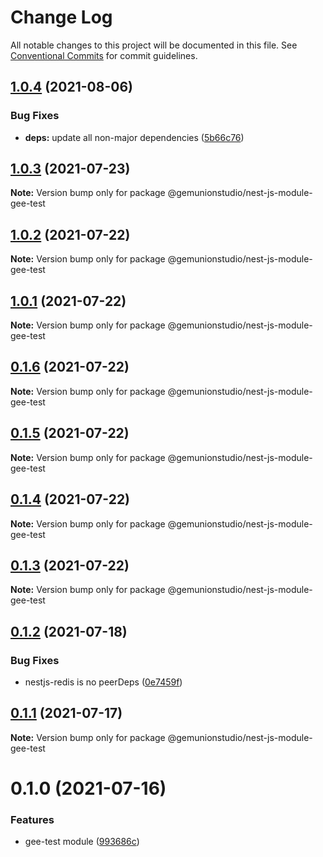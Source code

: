 # Change Log

All notable changes to this project will be documented in this file.
See [Conventional Commits](https://conventionalcommits.org) for commit guidelines.

## [1.0.4](https://github.com/gemunionstudio/common-packages/compare/@gemunionstudio/nest-js-module-gee-test@1.0.3...@gemunionstudio/nest-js-module-gee-test@1.0.4) (2021-08-06)


### Bug Fixes

* **deps:** update all non-major dependencies ([5b66c76](https://github.com/gemunionstudio/common-packages/commit/5b66c76f423364d3a15c5cbfcbf9f70167542217))





## [1.0.3](https://github.com/gemunionstudio/common-packages/compare/@gemunionstudio/nest-js-module-gee-test@1.0.2...@gemunionstudio/nest-js-module-gee-test@1.0.3) (2021-07-23)

**Note:** Version bump only for package @gemunionstudio/nest-js-module-gee-test





## [1.0.2](https://github.com/gemunionstudio/common-packages/compare/@gemunionstudio/nest-js-module-gee-test@1.0.1...@gemunionstudio/nest-js-module-gee-test@1.0.2) (2021-07-22)

**Note:** Version bump only for package @gemunionstudio/nest-js-module-gee-test





## [1.0.1](https://github.com/gemunionstudio/common-packages/compare/@gemunionstudio/nest-js-module-gee-test@0.1.6...@gemunionstudio/nest-js-module-gee-test@1.0.1) (2021-07-22)

**Note:** Version bump only for package @gemunionstudio/nest-js-module-gee-test





## [0.1.6](https://github.com/gemunionstudio/common-packages/compare/@gemunionstudio/nest-js-module-gee-test@0.1.5...@gemunionstudio/nest-js-module-gee-test@0.1.6) (2021-07-22)

**Note:** Version bump only for package @gemunionstudio/nest-js-module-gee-test





## [0.1.5](https://github.com/gemunionstudio/common-packages/compare/@gemunionstudio/nest-js-module-gee-test@0.1.4...@gemunionstudio/nest-js-module-gee-test@0.1.5) (2021-07-22)

**Note:** Version bump only for package @gemunionstudio/nest-js-module-gee-test





## [0.1.4](https://github.com/gemunionstudio/common-packages/compare/@gemunionstudio/nest-js-module-gee-test@0.1.3...@gemunionstudio/nest-js-module-gee-test@0.1.4) (2021-07-22)

**Note:** Version bump only for package @gemunionstudio/nest-js-module-gee-test





## [0.1.3](https://github.com/gemunionstudio/common-packages/compare/@gemunionstudio/nest-js-module-gee-test@0.1.2...@gemunionstudio/nest-js-module-gee-test@0.1.3) (2021-07-22)

**Note:** Version bump only for package @gemunionstudio/nest-js-module-gee-test





## [0.1.2](https://github.com/gemunionstudio/common-packages/compare/@gemunionstudio/nest-js-module-gee-test@0.1.1...@gemunionstudio/nest-js-module-gee-test@0.1.2) (2021-07-18)


### Bug Fixes

* nestjs-redis is no peerDeps ([0e7459f](https://github.com/gemunionstudio/common-packages/commit/0e7459fd6a6463f701e4832abc07a53370755479))





## [0.1.1](https://github.com/gemunionstudio/common-packages/compare/@gemunionstudio/nest-js-module-gee-test@0.1.0...@gemunionstudio/nest-js-module-gee-test@0.1.1) (2021-07-17)

**Note:** Version bump only for package @gemunionstudio/nest-js-module-gee-test





# 0.1.0 (2021-07-16)


### Features

* gee-test module ([993686c](https://github.com/gemunionstudio/common-packages/commit/993686cc3c205a030bd66e7facfc400583ecfff0))
